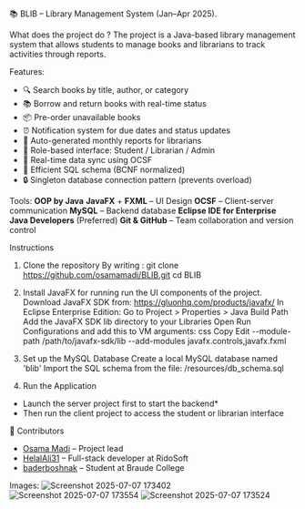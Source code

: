 📚 BLIB – Library Management System (Jan–Apr 2025).

What does the project do ? 
The project is a Java-based library management system that allows students to manage books and librarians to track activities through reports.

Features:
- 🔍 Search books by title, author, or category
- 📚 Borrow and return books with real-time status
- 📦 Pre-order unavailable books
- ⏰ Notification system for due dates and status updates
- 🧾 Auto-generated monthly reports for librarians
- 👥 Role-based interface: Student / Librarian / Admin
- 🔄 Real-time data sync using OCSF
- 💾 Efficient SQL schema (BCNF normalized)
- 🔒 Singleton database connection pattern (prevents overload)

Tools:
   **OOP by Java**
   **JavaFX** + **FXML** – UI Design
   **OCSF** – Client-server communication
   **MySQL** – Backend database
   **Eclipse IDE for Enterprise Java Developers** (Preferred)
   **Git & GitHub** – Team collaboration and version control

Instructions
  1. Clone the repository By writing : 
    git clone https://github.com/osamamadi/BLIB.git
    cd BLIB
  
  2. Install JavaFX for running run the UI components of the project.
    Download JavaFX SDK from: https://gluonhq.com/products/javafx/
    In Eclipse Enterprise Edition:
    Go to Project > Properties > Java Build Path
    Add the JavaFX SDK lib directory to your Libraries
    Open Run Configurations and add this to VM arguments:
    css Copy Edit
    --module-path /path/to/javafx-sdk/lib --add-modules javafx.controls,javafx.fxml
  
  3. Set up the MySQL Database
    Create a local MySQL database named 'blib'
    Import the SQL schema from the file:
    /resources/db_schema.sql
  
  4. Run the Application

* Launch the server project first to start the backend*
* Then run the client project to access the student or librarian interface

👥 Contributors

- [Osama Madi](https://github.com/osamamadi) – Project lead  
- [HelalAli31](https://github.com/HelalAli31) – Full-stack developer at RidoSoft  
- [baderboshnak](https://github.com/baderboshnak) – Student at Braude College  

Images: 
![Screenshot 2025-07-07 173402](https://github.com/user-attachments/assets/cbe71f37-542b-44c3-a8ce-80883713420d)
![Screenshot 2025-07-07 173554](https://github.com/user-attachments/assets/99816ddf-c8f3-4db3-b62f-5b7622dd02ee)
![Screenshot 2025-07-07 173524](https://github.com/user-attachments/assets/15cb3b9a-d622-46d0-85b6-d2dd78142402)

